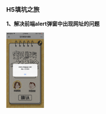 ### H5填坑之旅

**1、解决前端alert弹窗中出现网址的问题**

<img src="./pro_images/alert.png" width = "100" height = "200" />
